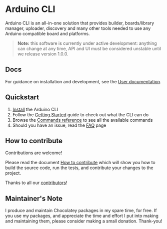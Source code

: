 

# Arduino CLI

Arduino CLI is an all-in-one solution that provides builder, boards/library manager,
uploader, discovery and many other tools needed to use any Arduino compatible
board and platforms.

> **Note:** this software is currently under active development: anything can change
  at any time, API and UI must be considered unstable until we release version 1.0.0.

## Docs

For guidance on installation and development, see the [User documentation](https://arduino.github.io/arduino-cli/).

## Quickstart

1. [Install](https://arduino.github.io/arduino-cli/installation) the Arduino CLI
2. Follow the [Getting Started](https://arduino.github.io/arduino-cli/getting-started/) guide to check out what the CLI can do
3. Browse the [Commands reference](https://arduino.github.io/arduino-cli/commands/arduino-cli) to see all the available commands
4. Should you have an issue, read the [FAQ](https://arduino.github.io/arduino-cli/FAQ/) page

## How to contribute

Contributions are welcome!

Please read the document [How to contribute](https://arduino.github.io/arduino-cli/CONTRIBUTING/) which will show you how to build
the source code, run the tests, and contribute your changes to the project.

Thanks to all our [contributors](https://github.com/arduino/arduino-cli/graphs/contributors)!

## Maintainer's Note

I produce and maintain Chocolatey packages in my spare time, for free. If you use my packages, and appreciate the time and effort I put into making and maintaining them, please consider making a small donation. Thank-you!

<script type="text/javascript" src="https://cdnjs.buymeacoffee.com/1.0.0/button.prod.min.js" data-name="bmc-button" data-slug="jtcmedia" data-color="#FFDD00" data-emoji=""  data-font="Cookie" data-text="Buy me a coffee" data-outline-color="#000000" data-font-color="#000000" data-coffee-color="#ffffff" ></script>
